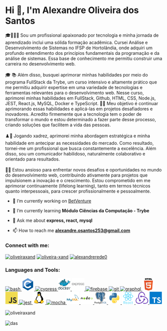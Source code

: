 <h1>Hi 👋, I'm Alexandre Oliveira dos Santos</h1>
🎓👨🏾‍💻 Sou um profissional apaixonado por tecnologia e minha jornada de aprendizado inclui uma sólida formação acadêmica. Cursei Análise e Desenvolvimento de Sistemas no IFSP de Hortolândia, onde adquiri um profundo entendimento dos princípios fundamentais da programação e da análise de sistemas. Essa base de conhecimento me permitiu construir uma carreira no desenvolvimento web. <br><br>🎓 📚 Além disso, busquei aprimorar minhas habilidades por meio do programa FullStack da Trybe, um curso intensivo e altamente prático que me permitiu adquirir expertise em uma variedade de tecnologias e ferramentas relevantes para o desenvolvimento web. Nesse curso, aprimorei minhas habilidades em FullStack, Github, HTML, CSS, Node.js, JEST, React.js, MySQL, Docker e TypeScript. 🎯💡 Meu objetivo é continuar aprimorando essas habilidades e aplicá-las em projetos desafiadores e inovadores. Acredito firmemente que a tecnologia tem o poder de transformar o mundo e estou determinado a fazer parte desse processo, criando soluções que facilitem a vida das pessoas. <br><br>♟️🧠 Jogando xadrez, aprimorei minha abordagem estratégica e minha habilidade em antecipar as necessidades do mercado. Como resultado, tornei-me um profissional que busca constantemente a excelência. Além disso, sou um comunicador habilidoso, naturalmente colaborativo e orientado para resultados. <br><br>🚀🤓 Estou ansioso para enfrentar novos desafios e oportunidades no mundo do desenvolvimento web, contribuindo ativamente para projetos que impulsionem a inovação e o crescimento. Estou comprometido em me aprimorar continuamente (lifelong learning), tanto em termos técnicos quanto interpessoais, para crescer profissionalmente e pessoalmente.

- 🔭 I’m currently working on [BetVenture](https://github.com/oliveiraxand/betventure)

- 🌱 I’m currently learning **Módulo Ciências da Computação - Trybe**

- 💬 Ask me about **express, react, mysql**

- 📫 How to reach me **alexandre.osantos253@gmail.com**

<h3 align="left">Connect with me:</h3>
<p align="left">
<a href="https://dev.to/oliveiraxand" target="blank"><img align="center" src="https://raw.githubusercontent.com/rahuldkjain/github-profile-readme-generator/master/src/images/icons/Social/devto.svg" alt="oliveiraxand" height="30" width="40" /></a>
<a href="https://linkedin.com/in/oliveira-xand" target="blank"><img align="center" src="https://raw.githubusercontent.com/rahuldkjain/github-profile-readme-generator/master/src/images/icons/Social/linked-in-alt.svg" alt="oliveira-xand" height="30" width="40" /></a>
<a href="https://www.hackerrank.com/alexandrerede0" target="blank"><img align="center" src="https://raw.githubusercontent.com/rahuldkjain/github-profile-readme-generator/master/src/images/icons/Social/hackerrank.svg" alt="alexandrerede0" height="30" width="40" /></a>
</p>

<h3 align="left">Languages and Tools:</h3>
<p align="left"> <a href="https://www.gnu.org/software/bash/" target="_blank" rel="noreferrer"> <img src="https://www.vectorlogo.zone/logos/gnu_bash/gnu_bash-icon.svg" alt="bash" width="40" height="40"/> </a> <a href="https://www.cprogramming.com/" target="_blank" rel="noreferrer"> <img src="https://raw.githubusercontent.com/devicons/devicon/master/icons/c/c-original.svg" alt="c" width="40" height="40"/> </a> <a href="https://www.cypress.io" target="_blank" rel="noreferrer"> <img src="https://raw.githubusercontent.com/simple-icons/simple-icons/6e46ec1fc23b60c8fd0d2f2ff46db82e16dbd75f/icons/cypress.svg" alt="cypress" width="40" height="40"/> </a> <a href="https://www.docker.com/" target="_blank" rel="noreferrer"> <img src="https://raw.githubusercontent.com/devicons/devicon/master/icons/docker/docker-original-wordmark.svg" alt="docker" width="40" height="40"/> </a> <a href="https://expressjs.com" target="_blank" rel="noreferrer"> <img src="https://raw.githubusercontent.com/devicons/devicon/master/icons/express/express-original-wordmark.svg" alt="express" width="40" height="40"/> </a> <a href="https://firebase.google.com/" target="_blank" rel="noreferrer"> <img src="https://www.vectorlogo.zone/logos/firebase/firebase-icon.svg" alt="firebase" width="40" height="40"/> </a> <a href="https://git-scm.com/" target="_blank" rel="noreferrer"> <img src="https://www.vectorlogo.zone/logos/git-scm/git-scm-icon.svg" alt="git" width="40" height="40"/> </a> <a href="https://graphql.org" target="_blank" rel="noreferrer"> <img src="https://www.vectorlogo.zone/logos/graphql/graphql-icon.svg" alt="graphql" width="40" height="40"/> </a> <a href="https://www.w3.org/html/" target="_blank" rel="noreferrer"> <img src="https://raw.githubusercontent.com/devicons/devicon/master/icons/html5/html5-original-wordmark.svg" alt="html5" width="40" height="40"/> </a> <a href="https://developer.mozilla.org/en-US/docs/Web/JavaScript" target="_blank" rel="noreferrer"> <img src="https://raw.githubusercontent.com/devicons/devicon/master/icons/javascript/javascript-original.svg" alt="javascript" width="40" height="40"/> </a> <a href="https://jestjs.io" target="_blank" rel="noreferrer"> <img src="https://www.vectorlogo.zone/logos/jestjsio/jestjsio-icon.svg" alt="jest" width="40" height="40"/> </a> <a href="https://www.linux.org/" target="_blank" rel="noreferrer"> <img src="https://raw.githubusercontent.com/devicons/devicon/master/icons/linux/linux-original.svg" alt="linux" width="40" height="40"/> </a> <a href="https://mochajs.org" target="_blank" rel="noreferrer"> <img src="https://www.vectorlogo.zone/logos/mochajs/mochajs-icon.svg" alt="mocha" width="40" height="40"/> </a> <a href="https://www.mysql.com/" target="_blank" rel="noreferrer"> <img src="https://raw.githubusercontent.com/devicons/devicon/master/icons/mysql/mysql-original-wordmark.svg" alt="mysql" width="40" height="40"/> </a> <a href="https://nodejs.org" target="_blank" rel="noreferrer"> <img src="https://raw.githubusercontent.com/devicons/devicon/master/icons/nodejs/nodejs-original-wordmark.svg" alt="nodejs" width="40" height="40"/> </a> <a href="https://www.postgresql.org" target="_blank" rel="noreferrer"> <img src="https://raw.githubusercontent.com/devicons/devicon/master/icons/postgresql/postgresql-original-wordmark.svg" alt="postgresql" width="40" height="40"/> </a> <a href="https://www.python.org" target="_blank" rel="noreferrer"> <img src="https://raw.githubusercontent.com/devicons/devicon/master/icons/python/python-original.svg" alt="python" width="40" height="40"/> </a> <a href="https://reactjs.org/" target="_blank" rel="noreferrer"> <img src="https://raw.githubusercontent.com/devicons/devicon/master/icons/react/react-original-wordmark.svg" alt="react" width="40" height="40"/> </a> <a href="https://redux.js.org" target="_blank" rel="noreferrer"> <img src="https://raw.githubusercontent.com/devicons/devicon/master/icons/redux/redux-original.svg" alt="redux" width="40" height="40"/> </a> <a href="https://www.typescriptlang.org/" target="_blank" rel="noreferrer"> <img src="https://raw.githubusercontent.com/devicons/devicon/master/icons/typescript/typescript-original.svg" alt="typescript" width="40" height="40"/> </a> </p>

<p><img align="center" src="https://github-readme-stats.vercel.app/api/top-langs?username=oliveiraxand&show_icons=true&locale=en&layout=compact" alt="oliveiraxand" /></p>

<p><img align="center" src="https://github-readme-streak-stats.herokuapp.com/?user=oliveiraxand&" alt="das" /></p>
